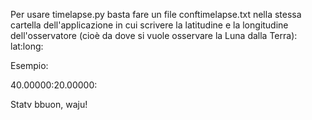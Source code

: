 Per usare timelapse.py basta fare un file conftimelapse.txt nella stessa 
cartella dell'applicazione in cui scrivere la latitudine e la longitudine 
dell'osservatore (cioè da dove si vuole osservare la Luna dalla Terra):
lat:long:

Esempio:

40.00000:20.00000:

Statv bbuon, waju!

